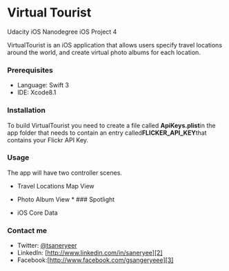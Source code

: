 
# Virtual Tourist
Udacity iOS Nanodegree iOS Project 4 

VirtualTourist is an iOS application that allows users specify travel locations around the world, and create virtual photo albums for each location.

### Prerequisites

* Language: Swift 3
* IDE: Xcode8.1

### Installation

To build VirtualTourist you need to create a file called **ApiKeys.plist**in the app folder that needs to contain an entry called**FLICKER_API_KEY**that contains your Flickr API Key.

### Usage

The app will have two controller scenes.
* Travel Locations Map View
* Photo Album View
* ### Spotlight

* iOS Core Data

### Contact me
* Twitter: [@tsaneryeer][1]
* LinkedIn: [http://www.linkedin.com/in/saneryee][2]
* Facebook:[http://www.facebook.com/gsangeryeee][3]



[1]:	https://twitter.com/tsaneryeer "@tsaneryeer"
[2]:	http://www.linkedin.com/in/saneryee
[3]:	http://www.facebook.com/gsangeryeee "http://www.facebook.com/gsangeryeee"